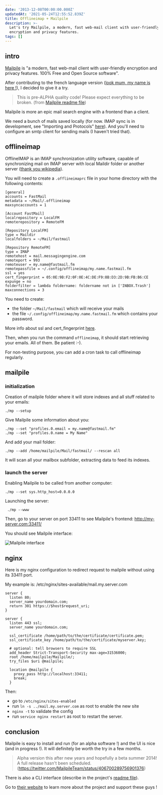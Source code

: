 ```yaml
---
date: '2013-12-08T00:00:00.000Z'
updatedAt: '2021-05-24T12:55:52.839Z'
title: Offlineimap + Mailpile
description: >-
  Let's try Mailpile, a modern, fast web-mail client with user-friendly
  encryption and privacy features.
tags: []
---
```

## intro

[Mailpile](https://www.mailpile.is/) is "a modern, fast web-mail client with user-friendly encryption and privacy features. 100% Free and Open Source software".

After contributing to the french language version ([look mum, my name is here !](https://github.com/pagekite/Mailpile/commits/master/locale/fr_FR)), I decided to give it a try.

> This is pre-ALPHA quality code! Please expect everything to be broken. (from [Mailpile readme file](https://github.com/pagekite/Mailpile))

Mailpile is more an epic mail search engine with a frontend than a client.

We need a bunch of mails saved locally (for now. IMAP sync is in development, see "Importing and Protocols" [here](https://www.mailpile.is/#features)). And you'll need to configure an smtp client for sending mails (I haven't tried that).

## offlineimap

OfflineIMAP is an IMAP synchronization utility software, capable of synchronizing mail on IMAP server with local Maildir folder or another server ([thank you wikipedia](https://en.wikipedia.org/wiki/OfflineIMAP)).

You will need to create a `.offlineimaprc` file in your home directory with the following contents:

```text
[general]
accounts = FastMail
metadata = ~/Mail/.offlineimap
maxsyncaccounts = 1

[Account FastMail]
localrepository = LocalFM
remoterepository = RemoteFM

[Repository LocalFM]
type = Maildir
localfolders = ~/Mail/fastmail

[Repository RemoteFM]
type = IMAP
remotehost = mail.messagingengine.com
remoteport = 993
remoteuser = my.name@fastmail.fm
remotepassfile = ~/.config/offlineimap/my.name.fastmail.fm
ssl = yes
cert_fingerprint = 05:0E:9B:F2:0F:0E:4C:DE:F9:8B:D3:2D:9B:FB:B6:CE
expunge = no
folderfilter = lambda foldername: foldername not in ['INBOX.Trash']
maxconnections = 3
```

You need to create:

- the folder `~/Mail/fastmail` which will receive your mails
- the file `~/.config/offlineimap/my.name.fastmail.fm` which contains your password.

More info about ssl and cert_fingerprint [here](http://fastmail.wikia.com/wiki/ConfiguringFetchmail).

Then, when you run the command `offlineimap`, it should start retrieving your emails. All of them. Be patient :-).

For non-testing purpose, you can add a cron task to call offlineimap regularly.

## mailpile

### initialization

Creation of mailpile folder where it will store indexes and all stuff related to your emails:

```shell
./mp --setup
```

Give Mailpile some information about you:

```shell
./mp --set "profiles.0.email = my.name@fastmail.fm"
./mp --set "profiles.0.name = My Name"
```

And add your mail folder:

```shell
./mp --add /home/mailpile/Mail/fastmail/ --rescan all
```

It will scan all your mailbox subfolder, extracting data to feed its indexes.

### launch the server

Enabling Mailpile to be called from another computer:

```shell
./mp --set sys.http_host=0.0.0.0
```

Launching the server:

```shell
 ./mp --www
```

Then, go to your server on port 33411 to see Mailpile's frontend: http://my-server.com:33411/

You should see Mailpile interface:

![Mailpile interface](/contentful/7rsKQ64TT7HBfpgTX6HSyz/5b725d042d67245a08a3be28e47915f2/Mailpile_0_1_Interface_Inbox.jpg)

## nginx

Here is my nginx configuration to redirect request to mailpile without using its 33411 port.

My example is: /etc/nginx/sites-available/mail.my.server.com

```text
server {
  listen 80;
  server_name yourdomain.com;
  return 301 https://$host$request_uri;
}

server {
  listen 443 ssl;
  server_name yourdomain.com;

  ssl_certificate /home/path/to/the/certificate/certificate.pem;
  ssl_certificate_key /home/path/to/the/certificate/myserver.key;

  # optional: tell browsers to require SSL
  add_header Strict-Transport-Security max-age=31536000;
  root /home/mailpile/Mailpile/;
  try_files $uri @mailpile;

  location @mailpile {
    proxy_pass http://localhost:33411;
    break;
  }
```

Then:

- go to `/etc/nginx/sites-enabled`
- run `ln -s ../mail.my.server.com` as root to enable the new site
- `nginx -t` to validate the config
- run `service nginx restart` as root to restart the server.

## conclusion

Mailpile is easy to install and run (for an alpha software !) and the UI is nice (and in progress !). It will definitely be worth the try in a few months.

> Alpha version this after new years and hopefully a beta summer 2014! A full release hasn't been scheduled. (https://twitter.com/MailpileTeam/status/406700289756901376)

There is also a CLI interface (describe in the project's [readme file](https://github.com/pagekite/Mailpile)).

Go to [their website](https://www.mailpile.is/) to learn more about the project and support these guys !
